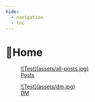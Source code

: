 ```yaml
---
hide:
  - navigation
  - toc
---
```


# 🍮Home

<div class="home-link" markdown="1">
<a class="home-link" href="wv-posts" markdown="1">
<figure markdown="1">
![Test](assets/all-posts.jpg)
<figcaption>Posts</figcaption>
</figure>
</a>

<a class="home-link" href="https://fromis-dm.github.io/" markdown="1">
<figure markdown="1">
![Test](assets/dm.jpg)
<figcaption>DM</figcaption>
</figure>
</a>
</div>
